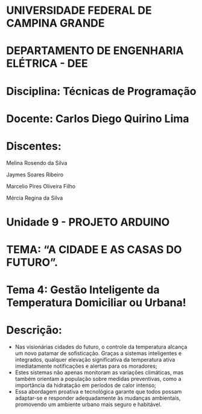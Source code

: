 # UNIVERSIDADE FEDERAL DE CAMPINA GRANDE 
# DEPARTAMENTO DE ENGENHARIA ELÉTRICA - DEE

# Disciplina: Técnicas de Programação
# Docente: Carlos Diego Quirino Lima

# Discentes: 
Melina Rosendo da Silva

Jaymes Soares Ribeiro

Marcelio Pires Oliveira Filho

Mércia Regina da Silva

# Unidade 9 - PROJETO ARDUINO
# TEMA: “A CIDADE E AS CASAS DO FUTURO”.

# Tema 4: Gestão Inteligente da Temperatura Domiciliar ou Urbana!
# Descrição: 
- Nas visionárias cidades do futuro, o controle da temperatura alcança um novo patamar de sofisticação. Graças a sistemas inteligentes e integrados, qualquer elevação significativa da temperatura ativa imediatamente notificações e alertas para os moradores;
- Estes sistemas não apenas monitoram as variações climáticas, mas também orientam a população sobre medidas preventivas, como a importância da hidratação em períodos de calor intenso;
- Essa abordagem proativa e tecnológica garante que todos possam adaptar-se e responder adequadamente às mudanças ambientais, promovendo um ambiente urbano mais seguro e habitável.





